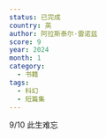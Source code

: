 ```yaml
---
status: 已完成
country: 英
author: 阿拉斯泰尔·雷诺兹
score: 9
year: 2024
month: 1
category:
  - 书籍
tags:
  - 科幻
  - 短篇集
---
```

9/10 此生难忘
